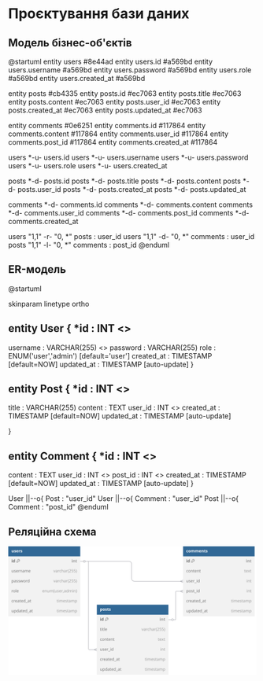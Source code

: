 # Проєктування бази даних

## Модель бізнес-об'єктів 
@startuml
entity users  #8e44ad
entity users.id          #a569bd
entity users.username    #a569bd
entity users.password    #a569bd
entity users.role        #a569bd
entity users.created_at  #a569bd

entity posts  #cb4335
entity posts.id           #ec7063 
entity posts.title        #ec7063 
entity posts.content      #ec7063 
entity posts.user_id      #ec7063 
entity posts.created_at   #ec7063 
entity posts.updated_at   #ec7063 

entity comments #0e6251
entity comments.id         #117864
entity comments.content    #117864
entity comments.user_id    #117864
entity comments.post_id    #117864
entity comments.created_at #117864

users    *-u- users.id
users    *-u- users.username
users    *-u- users.password
users    *-u- users.role
users    *-u- users.created_at

posts    *-d- posts.id
posts    *-d- posts.title
posts    *-d- posts.content
posts    *-d- posts.user_id
posts    *-d- posts.created_at
posts    *-d- posts.updated_at

comments *-d- comments.id
comments *-d- comments.content
comments *-d- comments.user_id
comments *-d- comments.post_id
comments *-d- comments.created_at

users "1,1" -r- "0, *" posts     : user_id
users "1,1" -d- "0, *" comments  : user_id
posts "1,1" -l- "0, *" comments  : post_id
@enduml

## ER-модель
@startuml

skinparam linetype ortho

entity User {
  *id : INT <<PK>>
  --
  username : VARCHAR(255) <<UNIQUE>>
  password : VARCHAR(255)
  role     : ENUM('user','admin') [default='user']
  created_at : TIMESTAMP [default=NOW]
  updated_at  : TIMESTAMP [auto-update]
}


entity Post {
  *id : INT <<PK>>
  --
  title       : VARCHAR(255)
  content     : TEXT
  user_id     : INT <<FK>>
  created_at  : TIMESTAMP [default=NOW]
  updated_at  : TIMESTAMP [auto-update]

}

entity Comment {
  *id : INT <<PK>>
  --
  content     : TEXT
  user_id     : INT <<FK>>
  post_id     : INT <<FK>>
  created_at  : TIMESTAMP [default=NOW]
  updated_at  : TIMESTAMP [auto-update]
}

User ||--o{ Post : "user_id"
User ||--o{ Comment : "user_id"
Post ||--o{ Comment : "post_id"
@enduml

## Реляційна схема

![](./assets/relational-schene.svg)